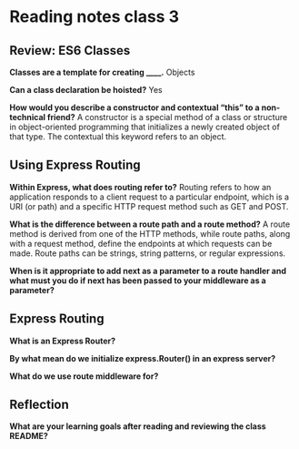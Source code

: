# Reading notes class 3

## Review: ES6 Classes

**Classes are a template for creating ____.**
Objects

**Can a class declaration be hoisted?**
Yes

**How would you describe a constructor and contextual “this” to a non-technical friend?**
A constructor is a special method of a class or structure in object-oriented programming that initializes a newly created object of that type. The contextual this keyword refers to an object.

## Using Express Routing

**Within Express, what does routing refer to?**
Routing refers to how an application responds to a client request to a particular endpoint, which is a URI (or path) and a specific HTTP request method such as GET and POST.

**What is the difference between a route path and a route method?**
A route method is derived from one of the HTTP methods, while route paths, along with a request method, define the endpoints at which requests can be made. Route paths can be strings, string patterns, or regular expressions.

**When is it appropriate to add next as a parameter to a route handler and what must you do if next has been passed to your middleware as a parameter?**

## Express Routing

**What is an Express Router?**

**By what mean do we initialize express.Router() in an express server?**

**What do we use route middleware for?**

## Reflection

**What are your learning goals after reading and reviewing the class README?**
